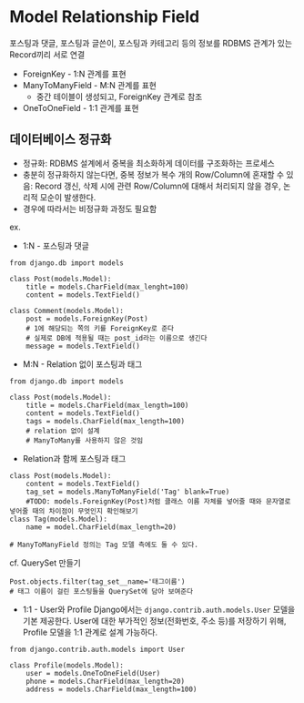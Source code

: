 # Model Relationship Field
포스팅과 댓글, 포스팅과 글쓴이, 포스팅과 카테고리 등의 정보를 RDBMS 관계가 있는 Record끼리 서로 연결
- ForeignKey - 1:N 관계를 표현
- ManyToManyField - M:N 관계를 표현
	* 중간 테이블이 생성되고, ForeignKey 관계로 참조
- OneToOneField - 1:1 관계를 표현

## 데이터베이스 정규화
- 정규화: RDBMS 설계에서 중복을 최소화하게 데이터를 구조화하는 프로세스
- 충분히 정규화하지 않는다면, 중복 정보가 복수 개의 Row/Column에 혼재할 수 있음: Record 갱신, 삭제 시에 관련 Row/Column에 대해서 처리되지 않을 경우, 논리적 모순이 발생한다.
- 경우에 따라서는 비정규화 과정도 필요함

ex.
* 1:N - 포스팅과 댓글

```
from django.db import models

class Post(models.Model):
	title = models.CharField(max_lenght=100)
    content = models.TextField()
    
class Comment(models.Model):
	post = models.ForeignKey(Post)
    # 1에 해당되는 쪽의 키를 ForeignKey로 준다
    # 실제로 DB에 적용될 때는 post_id라는 이름으로 생긴다
    message = models.TextField()
```

* M:N - Relation 없이 포스팅과 태그

```
from django.db import models

class Post(models.Model):
	title = models.CharField(max_length=100)
    content = models.TextField()
    tags = models.CharField(max_length=100)
    # relation 없이 설계
    # ManyToMany를 사용하지 않은 것임
```

* Relation과 함께 포스팅과 태그

```
class Post(models.Model):
	content = models.TextField()
    tag_set = models.ManyToManyField('Tag' blank=True)
    #TODO: models.ForeignKey(Post)처럼 클래스 이름 자체를 넣어줄 때와 문자열로 넣어줄 때의 차이점이 무엇인지 확인해보기
class Tag(models.Model):
	name = model.CharField(max_length=20)
    
# ManyToManyField 정의는 Tag 모델 측에도 둘 수 있다.
```

cf. QuerySet 만들기
```
Post.objects.filter(tag_set__name='태그이름')
# 태그 이름이 걸린 포스팅들을 QuerySet에 담아 보여준다
```

* 1:1 - User와 Profile
Django에서는 `django.contrib.auth.models.User` 모델을 기본 제공한다. User에 대한 부가적인 정보(전화번호, 주소 등)를 저장하기 위해, Profile 모델을 1:1 관계로 설계 가능하다.
```
from django.contrib.auth.models import User

class Profile(models.Model):
	user = models.OneToOneField(User)
    phone = models.CharField(max_length=20)
    address = models.CharField(max_length=100)
```